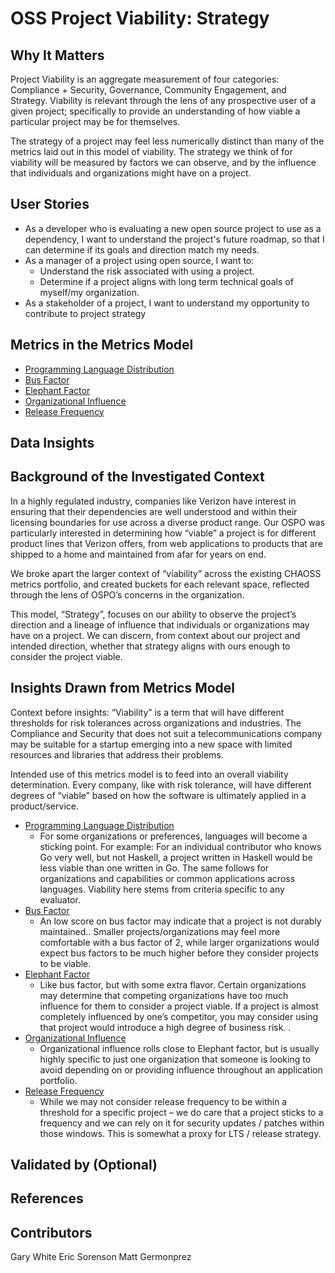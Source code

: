 # OSS Project Viability: Strategy

## Why It Matters

Project Viability is an aggregate measurement of four categories: Compliance + Security, Governance, Community Engagement, and Strategy. Viability is relevant through the lens of any prospective user of a given project; specifically to provide an understanding of how viable a particular project may be for themselves. 

The strategy of a project may feel less numerically distinct than many of the metrics laid out in this model of viability. The strategy we think of for viability will be measured by factors we can observe, and by the influence that individuals and organizations might have on a project.

## User Stories

* As a developer who is evaluating a new open source project to use as a dependency, I want to understand the project's future roadmap, so that I can determine if its goals and direction match my needs.
* As a manager of a project using open source, I want to:
    * Understand the risk associated with using a project.
    * Determine if a project aligns with long term technical goals of myself/my organization.
* As a stakeholder of a project, I want to understand my opportunity to contribute to project strategy

## Metrics in the Metrics Model

* [Programming Language Distribution](https://chaoss.community/?p=3430)
* [Bus Factor](https://chaoss.community/?p=3945)
* [Elephant Factor](https://chaoss.community/?p=3940)
* [Organizational Influence](https://chaoss.community/?p=3560)
* [Release Frequency](https://chaoss.community/?p=4765)

## Data Insights

## Background of the Investigated Context

In a highly regulated industry, companies like Verizon have interest in ensuring that their dependencies are well understood and within their licensing boundaries for use across a diverse product range. Our OSPO was particularly interested in determining how “viable” a project is for different product lines that Verizon offers, from web applications to products that are shipped to a home and maintained from afar for years on end.

We broke apart the larger context of “viability” across the existing CHAOSS metrics portfolio, and created buckets for each relevant space, reflected through the lens of OSPO’s concerns in the organization. 

This model, “Strategy”, focuses on our ability to observe the project’s direction and a lineage of influence that individuals or organizations may have on a project. We can discern, from context about our project and intended direction, whether that strategy aligns with ours enough to consider the project viable.

## Insights Drawn from Metrics Model

Context before insights: “Viability” is a term that will have different thresholds for risk tolerances across organizations and industries. The Compliance and Security that does not suit a telecommunications company may be suitable for a startup emerging into a new space with limited resources and libraries that address their problems. 

Intended use of this metrics model is to feed into an overall viability determination. Every company, like with risk tolerance, will have different degrees of “viable” based on how the software is ultimately applied in a product/service.



* [Programming Language Distribution](https://chaoss.community/?p=3430)
    * For some organizations or preferences, languages will become a sticking point. For example: For an individual contributor who knows Go very well, but not Haskell, a project written in Haskell would be less viable than one written in Go. The same follows for organizations and capabilities or common applications across languages. Viability here stems from criteria specific to any evaluator.
* [Bus Factor](https://chaoss.community/?p=3945)
    * An low score on bus factor may indicate that a project is not durably maintained.. Smaller projects/organizations may feel more comfortable with a bus factor of 2, while larger organizations would expect bus factors to be much higher before they consider projects to be viable.
* [Elephant Factor](https://chaoss.community/?p=3940)
    * Like bus factor, but with some extra flavor. Certain organizations may determine that competing organizations have too much influence for them to consider a project viable. If a project is almost completely influenced by one’s competitor, you may consider using that project would introduce a high degree of business risk. .
* [Organizational Influence](https://chaoss.community/?p=3560)
    * Organizational influence rolls close to Elephant factor, but is usually highly specific to just one organization that someone is looking to avoid depending on or providing influence throughout an application portfolio.
* [Release Frequency](https://chaoss.community/?p=4765)
    * While we may not consider release frequency to be within a threshold for a specific project – we do care that a project sticks to a frequency and we can rely on it for security updates / patches within those windows. This is somewhat a proxy for LTS / release strategy.

## Validated by (Optional)

## References

## Contributors

Gary White
Eric Sorenson
Matt Germonprez
